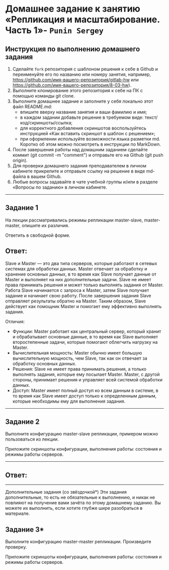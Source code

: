 # Домашнее задание к занятию «Репликация и масштабирование. Часть 1»- `Punin Sergey`

## Инструкция по выполнению домашнего задания
1. Сделайте `fork` репозитория c шаблоном решения к себе в Github и переименуйте его по названию или номеру занятия, например, https://github.com/имя-вашего-репозитория/gitlab-hw или https://github.com/имя-вашего-репозитория/8-03-hw).
2. Выполните клонирование этого репозитория к себе на ПК с помощью команды git clone.
3. Выполните домашнее задание и заполните у себя локально этот файл README.md:
   - впишите вверху название занятия и ваши фамилию и имя;
   - в каждом задании добавьте решение в требуемом виде: текст/код/скриншоты/ссылка;
   - для корректного добавления скриншотов воспользуйтесь инструкцией «Как вставить скриншот в шаблон с решением»;
   - при оформлении используйте возможности языка разметки md. Коротко об этом можно посмотреть в инструкции по MarkDown.
4. После завершения работы над домашним заданием сделайте коммит (git commit -m "comment") и отправьте его на Github (git push origin).
5. Для проверки домашнего задания преподавателем в личном кабинете прикрепите и отправьте ссылку на решение в виде md-файла в вашем Github.
6. Любые вопросы задавайте в чате учебной группы и/или в разделе «Вопросы по заданию» в личном кабинете.

---

## Задание 1
На лекции рассматривались режимы репликации master-slave, master-master, опишите их различия.

Ответить в свободной форме.

## Ответ:
Slave и Master — это два типа серверов, которые работают в сетевых системах для обработки данных. Master отвечает за обработку и хранение основных данных, в то время как Slave получает данные от Master и выполняет на них дополнительные задачи. 
Slave не имеет права принимать решения и может только выполнять задания от Master.
Работа Slave начинается с запроса к Master, затем Slave получает задание и начинает свою работу. После завершения задания Slave отправляет результаты обратно на Master. Таким образом, Slave действует как помощник Master и помогает ему эффективно выполнять задания.

Отличия: 
- Функции: Master работает как центральный сервер, который хранит и обрабатывает основные данные, в то время как Slave выполняет второстепенные задачи, которые помогают облегчить нагрузку на Master.
- Вычислительная мощность: Master обычно имеет большую вычислительную мощность, чем Slave, так как он отвечает за обработку основных данных.
- Решения: Slave не имеет права принимать решения, а только выполнять задания, которые ему посылает Master. Master, с другой стороны, принимает решения и управляет всей системой обработки данных.
- Доступ: Master имеет полный доступ ко всем данным в системе, в то время как Slave имеет доступ только к определенным данным, которые необходимы ему для выполнения задания.

---

## Задание 2
Выполните конфигурацию master-slave репликации, примером можно пользоваться из лекции.

Приложите скриншоты конфигурации, выполнения работы: состояния и режимы работы серверов.

---

## Ответ:

---
Дополнительные задания (со звёздочкой*)
Эти задания дополнительные, то есть не обязательные к выполнению, и никак не повлияют на получение вами зачёта по этому домашнему заданию. Вы можете их выполнить, если хотите глубже шире разобраться в материале.

## Задание 3*
Выполните конфигурацию master-master репликации. Произведите проверку.

Приложите скриншоты конфигурации, выполнения работы: состояния и режимы работы серверов.
